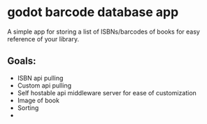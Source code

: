 # godot barcode database app

A simple app for storing a list of ISBNs/barcodes of books for easy reference of your library.

## Goals:
- ISBN api pulling
- Custom api pulling
- Self hostable api middleware server for ease of customization
- Image of book
- Sorting
- 
